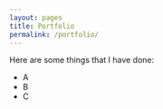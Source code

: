 ```yaml
---
layout: pages
title: Portfolio
permalink: /portfolio/
---
```


<head>
	<style>
		p {
		font-size: 1em;
		text-transform: none;
		text-align: left;
		max-width: 392px;
		word-wrap: normal;
		}
	</style>
</head>

Here are some things that I have done:

- A
- B
- C
